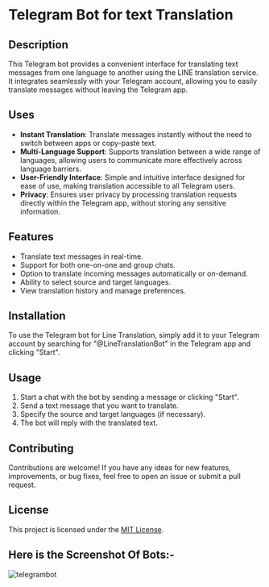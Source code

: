 

# Telegram Bot for text Translation

## Description

This Telegram bot provides a convenient interface for translating text messages from one language to another using the LINE translation service. It integrates seamlessly with your Telegram account, allowing you to easily translate messages without leaving the Telegram app.

## Uses

- **Instant Translation**: Translate messages instantly without the need to switch between apps or copy-paste text.
- **Multi-Language Support**: Supports translation between a wide range of languages, allowing users to communicate more effectively across language barriers.
- **User-Friendly Interface**: Simple and intuitive interface designed for ease of use, making translation accessible to all Telegram users.
- **Privacy**: Ensures user privacy by processing translation requests directly within the Telegram app, without storing any sensitive information.

## Features

- Translate text messages in real-time.
- Support for both one-on-one and group chats.
- Option to translate incoming messages automatically or on-demand.
- Ability to select source and target languages.
- View translation history and manage preferences.

## Installation

To use the Telegram bot for Line Translation, simply add it to your Telegram account by searching for "@LineTranslationBot" in the Telegram app and clicking "Start".

## Usage

1. Start a chat with the bot by sending a message or clicking "Start".
2. Send a text message that you want to translate.
3. Specify the source and target languages (if necessary).
4. The bot will reply with the translated text.

## Contributing

Contributions are welcome! If you have any ideas for new features, improvements, or bug fixes, feel free to open an issue or submit a pull request.

## License

This project is licensed under the [MIT License](LICENSE).


## Here is the Screenshot Of Bots:-
![telegrambot](https://github.com/Tanmoydas27/telegram-bot-backend/assets/74816494/90d78d48-591f-415a-b3ff-46ad6ba52cdc)


